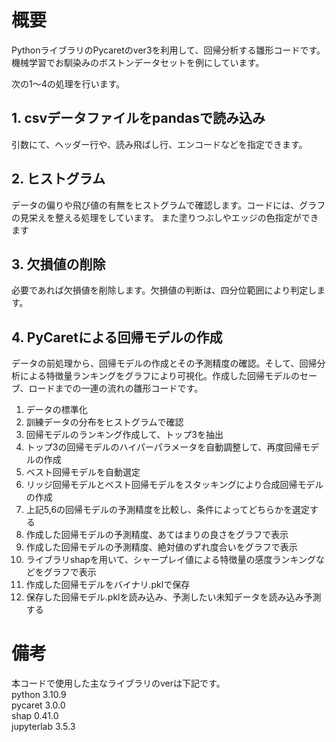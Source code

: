 # 概要  
PythonライブラリのPycaretのver3を利用して、回帰分析する雛形コードです。  
機械学習でお馴染みのボストンデータセットを例にしています。  

次の1～4の処理を行います。
## 1. csvデータファイルをpandasで読み込み  
   引数にて、ヘッダー行や、読み飛ばし行、エンコードなどを指定できます。
## 2. ヒストグラム
   データの偏りや飛び値の有無をヒストグラムで確認します。コードには、グラフの見栄えを整える処理をしています。
   また塗りつぶしやエッジの色指定ができます
## 3. 欠損値の削除
   必要であれば欠損値を削除します。欠損値の判断は、四分位範囲により判定します。
## 4. PyCaretによる回帰モデルの作成
   データの前処理から、回帰モデルの作成とその予測精度の確認。そして、回帰分析による特徴量ランキングをグラフにより可視化。作成した回帰モデルのセーブ、ロードまでの一連の流れの雛形コードです。
   1) データの標準化
   2) 訓練データの分布をヒストグラムで確認
   3) 回帰モデルのランキング作成して、トップ3を抽出
   4) トップ3の回帰モデルのハイパーパラメータを自動調整して、再度回帰モデルの作成
   5) ベスト回帰モデルを自動選定
   6) リッジ回帰モデルとベスト回帰モデルをスタッキングにより合成回帰モデルの作成
   7) 上記5,6の回帰モデルの予測精度を比較し、条件によってどちらかを選定する
   8) 作成した回帰モデルの予測精度、あてはまりの良さをグラフで表示
   9) 作成した回帰モデルの予測精度、絶対値のずれ度合いをグラフで表示  
   10) ライブラリshapを用いて、シャープレイ値による特徴量の感度ランキングなどをグラフで表示
   11) 作成した回帰モデルをバイナリ.pklで保存
   12) 保存した回帰モデル.pklを読み込み、予測したい未知データを読み込み予測する
   
# 備考
本コードで使用した主なライブラリのverは下記です。  
python 3.10.9  
pycaret 3.0.0  
shap 0.41.0  
jupyterlab 3.5.3  
